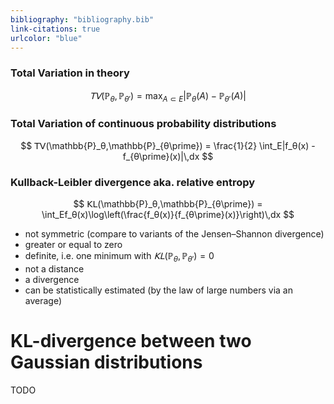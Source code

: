 ```yaml
---
bibliography: "bibliography.bib"
link-citations: true
urlcolor: "blue"
---
```


### Total Variation in theory

$$ 𝖳𝖵(\mathbb{P}_θ,\mathbb{P}_{θ\prime}) = \max_{A \subset E}|\mathbb{P}_θ(A) - \mathbb{P}_{θ\prime}(A)| $$

### Total Variation of continuous probability distributions

$$ 𝖳𝖵(\mathbb{P}_θ,\mathbb{P}_{θ\prime}) = \frac{1}{2} \int_E|f_θ(x) - f_{θ\prime}(x)|\,dx $$

### Kullback-Leibler divergence aka. relative entropy

$$ 𝖪𝖫(\mathbb{P}_θ,\mathbb{P}_{θ\prime}) =  \int_Ef_θ(x)\log\left(\frac{f_θ(x)}{f_{θ\prime}(x)}\right)\,dx $$

- not symmetric (compare to variants of the Jensen–Shannon divergence)
- greater or equal to zero
- definite, i.e. one minimum with $𝖪𝖫(\mathbb{P}_θ,\mathbb{P}_{θ\prime}) = 0$
- not a distance
- a divergence
- can be statistically estimated (by the law of large numbers via an average)

# KL-divergence between two Gaussian distributions

TODO
